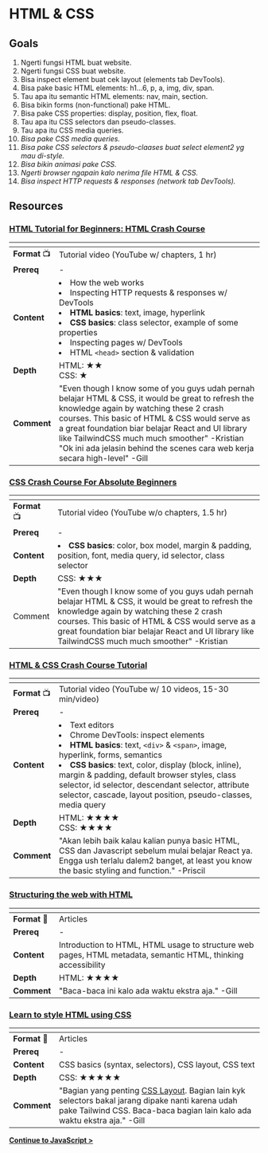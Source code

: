 # HTML & CSS

## Goals

1. Ngerti fungsi HTML buat website.
2. Ngerti fungsi CSS buat website.
3. Bisa inspect element buat cek layout (elements tab DevTools).
4. Bisa pake basic HTML elements: h1…6, p, a, img, div, span.
5. Tau apa itu semantic HTML elements: nav, main, section.
6. Bisa bikin forms (non-functional) pake HTML.
7. Bisa pake CSS properties: display, position, flex, float.
8. Tau apa itu CSS selectors dan pseudo-classes.
9. Tau apa itu CSS media queries.
10. _Bisa pake CSS media queries._
11. _Bisa pake CSS selectors & pseudo-claases buat select element2 yg mau di-style._
12. _Bisa bikin animasi pake CSS._
13. _Ngerti browser ngapain kalo nerima file HTML & CSS._
14. _Bisa inspect HTTP requests & responses (network tab DevTools)._

## Resources

### [HTML Tutorial for Beginners: HTML Crash Course ](https://www.youtube.com/watch?v=qz0aGYrrlhU)

| <!-- -->        | <!-- -->                                                                                                                                                                                                                                                                                                                                                                              |
| --------------- | ------------------------------------------------------------------------------------------------------------------------------------------------------------------------------------------------------------------------------------------------------------------------------------------------------------------------------------------------------------------------------------- |
| **Format** :tv: | Tutorial video (YouTube w/ chapters, 1 hr)                                                                                                                                                                                                                                                                                                                                            |
| **Prereq**      | -                                                                                                                                                                                                                                                                                                                                                                                     |
| **Content**     | <li>How the web works</li><li>Inspecting HTTP requests & responses w/ DevTools</li><li>**HTML basics**: text, image, hyperlink</li><li>**CSS basics**: class selector, example of some properties</li><li>Inspecting pages w/ DevTools</li><li>HTML `<head>` section & validation</li>                                                                                                |
| **Depth**       | HTML: ★★<br>CSS: ★                                                                                                                                                                                                                                                                                                                                                                    |
| **Comment**     | "Even though I know some of you guys udah pernah belajar HTML & CSS, it would be great to refresh the knowledge again by watching these 2 crash courses. This basic of HTML & CSS would serve as a great foundation biar belajar React and UI library like TailwindCSS much much smoother" -Kristian<br>"Ok ini ada jelasin behind the scenes cara web kerja secara high-level" -Gill |

### [CSS Crash Course For Absolute Beginners](https://www.youtube.com/watch?v=yfoY53QXEnI)

| <!-- -->        | <!-- -->                                                                                                                                                                                                                                                                                             |
| --------------- | ---------------------------------------------------------------------------------------------------------------------------------------------------------------------------------------------------------------------------------------------------------------------------------------------------- |
| **Format** :tv: | Tutorial video (YouTube w/o chapters, 1.5 hr)                                                                                                                                                                                                                                                        |
| **Prereq**      | -                                                                                                                                                                                                                                                                                                    |
| **Content**     | <li>**CSS basics**: color, box model, margin & padding, position, font, media query, id selector, class selector</li>                                                                                                                                                                                |
| **Depth**       | CSS: ★★★                                                                                                                                                                                                                                                                                             |
| Comment         | "Even though I know some of you guys udah pernah belajar HTML & CSS, it would be great to refresh the knowledge again by watching these 2 crash courses. This basic of HTML & CSS would serve as a great foundation biar belajar React and UI library like TailwindCSS much much smoother" -Kristian |

### [HTML & CSS Crash Course Tutorial](https://www.youtube.com/playlist?list=PL4cUxeGkcC9ivBf_eKCPIAYXWzLlPAm6G)

| <!-- -->        | <!-- -->                                                                                                                                                                                                                                                                                                                                                                                  |
| --------------- | ----------------------------------------------------------------------------------------------------------------------------------------------------------------------------------------------------------------------------------------------------------------------------------------------------------------------------------------------------------------------------------------- |
| **Format** :tv: | Tutorial video (YouTube w/ 10 videos, 15-30 min/video)                                                                                                                                                                                                                                                                                                                                    |
| **Prereq**      | -                                                                                                                                                                                                                                                                                                                                                                                         |
| **Content**     | <li>Text editors</li><li>Chrome DevTools: inspect elements</li><li>**HTML basics**: text, `<div>` & `<span>`, image, hyperlink, forms, semantics</li><li>**CSS basics**: text, color, display (block, inline), margin & padding, default browser styles, class selector, id selector, descendant selector, attribute selector, cascade, layout position, pseudo-classes, media query</li> |
| **Depth**       | HTML: ★★★★<br>CSS: ★★★★                                                                                                                                                                                                                                                                                                                                                                   |
| **Comment**     | "Akan lebih baik kalau kalian punya basic HTML, CSS dan Javascript sebelum mulai belajar React ya. Engga ush terlalu dalem2 banget, at least you know the basic styling and function." -Priscil                                                                                                                                                                                           |

### [Structuring the web with HTML](https://developer.mozilla.org/en-US/docs/Learn/HTML)

| <!-- -->               | <!-- -->                                                                                                      |
| ---------------------- | ------------------------------------------------------------------------------------------------------------- |
| **Format** :newspaper: | Articles                                                                                                      |
| **Prereq**             | -                                                                                                             |
| **Content**            | Introduction to HTML, HTML usage to structure web pages, HTML metadata, semantic HTML, thinking accessibility |
| **Depth**              | HTML: ★★★★<br>                                                                                                |
| **Comment**            | "Baca-baca ini kalo ada waktu ekstra aja." -Gill                                                              |

### [Learn to style HTML using CSS](https://developer.mozilla.org/en-US/docs/Learn/CSS)

| <!-- -->               | <!-- -->                                                                                                                                                                                                                                     |
| ---------------------- | -------------------------------------------------------------------------------------------------------------------------------------------------------------------------------------------------------------------------------------------- |
| **Format** :newspaper: | Articles                                                                                                                                                                                                                                     |
| **Prereq**             | -                                                                                                                                                                                                                                            |
| **Content**            | CSS basics (syntax, selectors), CSS layout, CSS text                                                                                                                                                                                         |
| **Depth**              | CSS: ★★★★★<br>                                                                                                                                                                                                                               |
| **Comment**            | "Bagian yang penting [CSS Layout](https://developer.mozilla.org/en-US/docs/Learn/CSS/CSS_layout). Bagian lain kyk selectors bakal jarang dipake nanti karena udah pake Tailwind CSS. Baca-baca bagian lain kalo ada waktu ekstra aja." -Gill |

**[Continue to JavaScript >](../javascript/README.md)**
